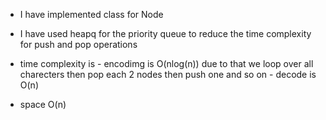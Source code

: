 - I have implemented class for Node
- I have used heapq for the priority queue to reduce the time complexity for push and pop operations
- time complexity is 
        - encodimg is O(nlog(n)) due to that we loop over all charecters then pop each 2 nodes then push one and so on
        - decode is O(n)

- space O(n)